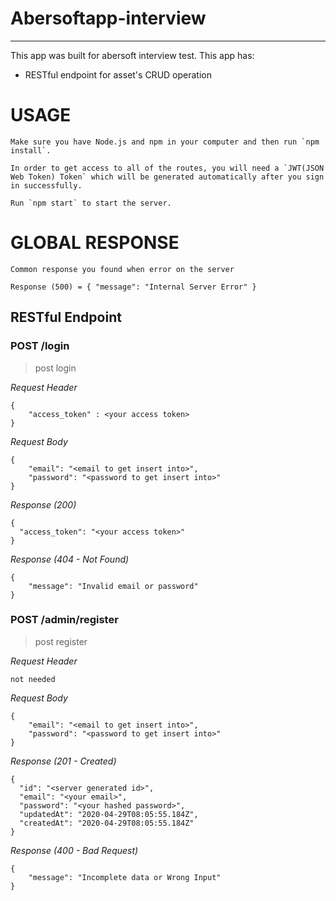 # Abersoftapp-interview
* * *

This app was built for abersoft interview test.
This app has:
- RESTful endpoint for asset's CRUD operation

# USAGE
```
Make sure you have Node.js and npm in your computer and then run `npm install`.

In order to get access to all of the routes, you will need a `JWT(JSON Web Token) Token` which will be generated automatically after you sign in successfully.

Run `npm start` to start the server.
```

# GLOBAL RESPONSE
```
Common response you found when error on the server

Response (500) = { "message": "Internal Server Error" }
```


## RESTful Endpoint

### POST /login

> post login

_Request Header_
```
{
    "access_token" : <your access token>
}
```

_Request Body_
```
{
    "email": "<email to get insert into>",
    "password": "<password to get insert into>"
}
```

_Response (200)_
```
{
  "access_token": "<your access token>"
}
```

_Response (404 - Not Found)_
```
{
    "message": "Invalid email or password"
}
```

### POST /admin/register

> post register

_Request Header_
```
not needed
```

_Request Body_
```
{
    "email": "<email to get insert into>",
    "password": "<password to get insert into>"
}
```

_Response (201 - Created)_
```
{
  "id": "<server generated id>",
  "email": "<your email>",
  "password": "<your hashed password>",
  "updatedAt": "2020-04-29T08:05:55.184Z",
  "createdAt": "2020-04-29T08:05:55.184Z"
}
```

_Response (400 - Bad Request)_
```
{
    "message": "Incomplete data or Wrong Input"
}
```